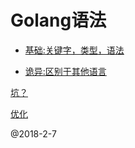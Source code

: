 # Golang语法

 - [基础:关键字，类型，语法](base.md)
 
 - [诡异:区别于其他语言](base2.md)


[坑？](https://newt0n.github.io/2016/11/07/%E5%A6%82%E4%BD%95%E9%81%BF%E5%BC%80-Go-%E4%B8%AD%E7%9A%84%E5%90%84%E7%A7%8D%E9%99%B7%E9%98%B1/)

[优化](http://lanlingzi.cn/post/technical/2017/0203_go_optimize/)

@2018-2-7
